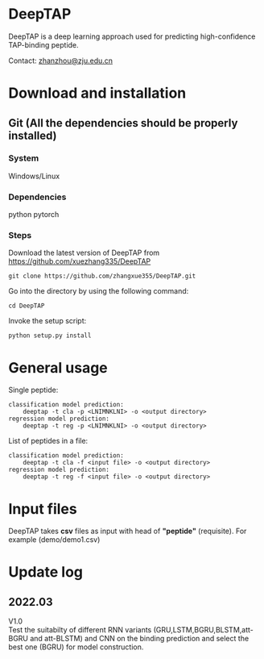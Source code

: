 # DeepTAP

DeepTAP is a deep learning approach used for predicting high-confidence TAP-binding peptide.

Contact: zhanzhou@zju.edu.cn

# Download and installation

## Git (All the dependencies should be properly installed)

### System

Windows/Linux

### Dependencies

python
pytorch

### Steps

Download the latest version of DeepTAP from https://github.com/xuezhang335/DeepTAP

    git clone https://github.com/zhangxue355/DeepTAP.git

Go into the directory by using the following command:

    cd DeepTAP

Invoke the setup script:

    python setup.py install

# General usage

Single peptide:

    classification model prediction:
    	deeptap -t cla -p <LNIMNKLNI> -o <output directory>
    regression model prediction:
        deeptap -t reg -p <LNIMNKLNI> -o <output directory>

List of peptides in a file:

    classification model prediction:
    	deeptap -t cla -f <input file> -o <output directory>
    regression model prediction:
        deeptap -t reg -f <input file> -o <output directory>

# Input files

DeepTAP takes **csv** files as input with head of **"peptide"** (requisite). For example (demo/demo1.csv)

# Update log

## 2022.03

V1.0  
Test the suitabilty of different RNN variants (GRU,LSTM,BGRU,BLSTM,att-BGRU and att-BLSTM) and CNN on the binding prediction and select the best one (BGRU) for model construction.

